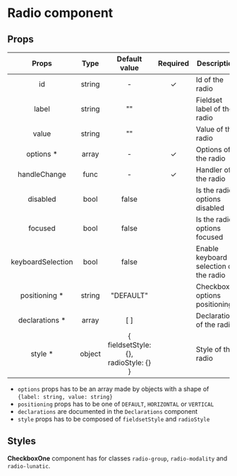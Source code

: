 # Radio component

## Props

|       Props       |  Type  |             Default value             | Required | Description                            |
| :---------------: | :----: | :-----------------------------------: | :------: | -------------------------------------- |
|        id         | string |                   -                   |    ✓     | Id of the radio                        |
|       label       | string |                  ""                   |          | Fieldset label of the radio            |
|       value       | string |                  ""                   |          | Value of the radio                     |
|    options \*     | array  |                   -                   |    ✓     | Options of the radio                   |
|   handleChange    |  func  |                   -                   |    ✓     | Handler of the radio                   |
|     disabled      |  bool  |                 false                 |          | Is the radio options disabled          |
|      focused      |  bool  |                 false                 |          | Is the radio options focused           |
| keyboardSelection |  bool  |                 false                 |          | Enable keyboard selection of the radio |
|  positioning \*   | string |               "DEFAULT"               |          | Checkbox options positioning           |
|  declarations \*  | array  |                  [ ]                  |          | Declarations of the radio              |
|     style \*      | object | { fieldsetStyle: {}, radioStyle: {} } |          | Style of the radio                     |

- `options` props has to be an array made by objects with a shape of `{label: string, value: string}`
- `positioning` props has to be one of `DEFAULT`, `HORIZONTAL` or `VERTICAL`
- `declarations` are documented in the `Declarations` component
- `style` props has to be composed of `fieldsetStyle` and `radioStyle`

## Styles

**CheckboxOne** component has for classes `radio-group`, `radio-modality` and `radio-lunatic`.
